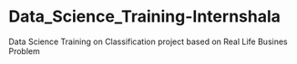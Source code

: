 # Data_Science_Training-Internshala
Data Science Training on  Classification project based on Real Life Busines Problem

